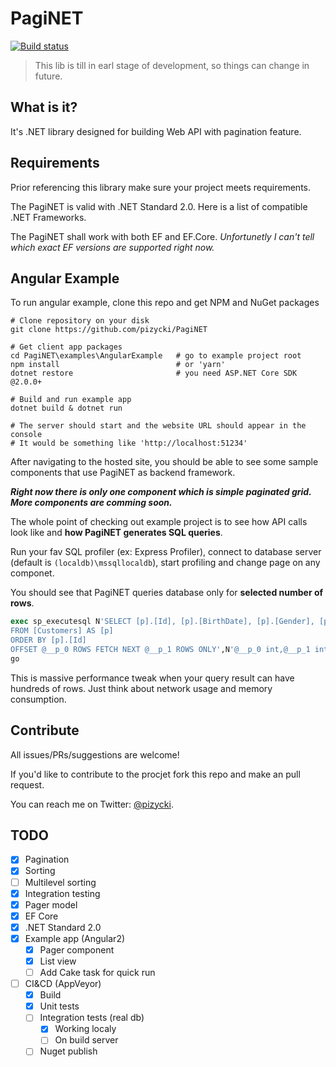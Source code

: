 # PagiNET

[![Build status](https://ci.appveyor.com/api/projects/status/a689qih74at6hyx0/branch/master?svg=true)](https://ci.appveyor.com/project/pizycki/paginet/branch/master)

> This lib is till in earl stage of development, so things can change in future.

## What is it?

It's .NET library designed for building Web API with pagination feature.

## Requirements
Prior referencing this library make sure your project meets requirements.

The PagiNET is valid with .NET Standard 2.0. Here is a list of compatible .NET Frameworks.

The PagiNET shall work with both EF and EF.Core. _Unfortunetly I can't tell which exact EF versions are supported right now._

## Angular Example

To run angular example, clone this repo and get NPM and NuGet packages

```
# Clone repository on your disk
git clone https://github.com/pizycki/PagiNET

# Get client app packages
cd PagiNET\examples\AngularExample   # go to example project root
npm install                          # or 'yarn'
dotnet restore                       # you need ASP.NET Core SDK @2.0.0+

# Build and run example app
dotnet build & dotnet run

# The server should start and the website URL should appear in the console
# It would be something like 'http://localhost:51234'
```

After navigating to the hosted site, you should be able to see some sample components that use PagiNET as backend framework.

_**Right now there is only one component which is simple paginated grid. More components are comming soon.**_

The whole point of checking out example project is to see how API calls look like and **how PagiNET generates SQL queries**. 

Run your fav SQL profiler (ex: Express Profiler), connect to database server (default is `(localdb)\mssqllocaldb`), start profiling and change page on any componet.

You should see that PagiNET queries database only for **selected number of rows**. 

```sql
exec sp_executesql N'SELECT [p].[Id], [p].[BirthDate], [p].[Gender], [p].[Name]
FROM [Customers] AS [p]
ORDER BY [p].[Id]
OFFSET @__p_0 ROWS FETCH NEXT @__p_1 ROWS ONLY',N'@__p_0 int,@__p_1 int',@__p_0=20,@__p_1=20
go
```

This is massive performance tweak when your query result can have hundreds of rows. Just think about network usage and memory consumption.

## Contribute

All issues/PRs/suggestions are welcome!

If you'd like to contribute to the procjet fork this repo and make an pull request.

You can reach me on Twitter: [@pizycki](http://twitter.com/pizycki).

## TODO

- [x] Pagination
- [x] Sorting
- [ ] Multilevel sorting
- [x] Integration testing
- [x] Pager model
- [x] EF Core
- [x] .NET Standard 2.0
- [x] Example app (Angular2)
  - [x] Pager component
  - [x] List view
  - [ ] Add Cake task for quick run
- [ ] CI&CD (AppVeyor)
  - [x] Build
  - [x] Unit tests
  - [ ] Integration tests (real db)
    - [x] Working localy
    - [ ] On build server 
  - [ ] Nuget publish
